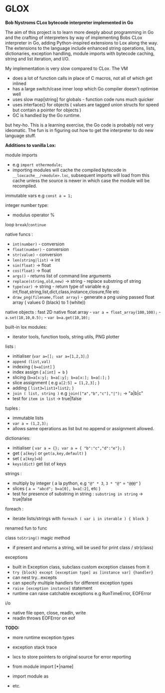 # GLOX

**Bob Nystroms CLox bytecode interpreter implemented in Go**

The aim of this project is to learn more deeply about programming in Go and the crafting of interpreters by way of implementing Bobs CLox interpreter in Go, adding Python-inspired extensions to Lox along the way.
The extensions to the language include enhanced string operations, lists, dictionaries, exception handling, module imports with bytecode caching, string and list iteration, and I/O.  

My implementation is very slow compared to CLox. The VM 
- does a lot of function calls in place of C macros, not all of which get inlined
- has a large switch/case inner loop which Go compiler doesn't optimise well  
- uses slow map[string] for globals - function code runs much quicker 
- uses interface{} for objects ( values are tagged union structs for speed but contain a pointer for objects ) 
- GC is handled by the Go runtime. 

but hey-ho. This is a learning exercise, the Go code is probably not very ideomatic. The fun is in figuring out how to get the interpreter to do new language stuff. 

**Additions to vanilla Lox:**

module imports

- e.g `import othermodule;`
- importing modules will cache the compiled bytecode in `__loxcache__/<module>.lxc`, subsequent imports will load from this cache unless the source is newer in which 
  case the module will be recompiled. 

immutable vars e.g  `const a = 1;`

integer number type:

- modulus operator %  

loop `break`/`continue`

native funcs :  

- `int(number)`    - conversion
- `float(number)`   - conversion 
- `str(value)`     - conversion 
- `len(string|list)` -> int
- `sin(float)`    -> float
- `cos(float)`    -> float 
- `args()` - returns list of command line arguments  
- `replace(string,old,new)` -> string  - replace substring of string  
- `type(var)` -> string - return type of variable e.g int,float,string,list,dict,class,instance,closure,file etc 
- `draw_png(filename,float array)` - generate a png using passed float array ( values 0 (black) to 1 (white)) 

native objects :
    fast 2D native float array 
    -  `var a = float_array(100,100);`
    -  `a.set(10,10,0.5);`
    -  `var b=a.get(10,10);`

built-in lox modules:
-  iterator tools, function tools, string utils, PNG plotter 

lists :

- initialiser (`var a=[]; var a=[1,2,3];`)
- `append (list,val)`  
- indexing ( `b=a[int]` )
- index assign ( `a[int] = b` )
- slicing (`b=a[x:y]; b=a[:y]; b=a[x:]; b=a[:];` )
- slice assignment ( e.g `a[2:5] = [1,2,3];` )
- adding ( `list3=list1+list2;` )
- `join ( list, string )`    e.g `join(["a","b","c"],"|");` -> "a|b|c"   
- test for `item in list`  -> true|false 

tuples : 

- immutable lists
- `var a = (1,2,3);` 
- allows same operations as list but no append or assignment allowed.

dictionaries:

- initialiser ( `var a = {}; var a = { "b":"c","d":"e"};` )
- get ( `a[key]` or `get(a,key,default)` ) 
- set ( `a[key]=b`)
- `keys(dict)`   get list of keys 

strings :

- multiply by integer ( a la python, e.g  `"@" * 3`,  `3 * "@"` = `"@@@"` )
- slices   ( `a = "abcd"; b=a[0], b=a[:2]`, etc )
- test for presence of substring in string : `substring in string` -> true|false 

foreach : 
- iterate lists/strings with `foreach ( var i in iterable ) { block }`



renamed fun to func

class `toString()` magic method

- if present and returns a string, will be used for print class / str(class)

exceptions

- built in Exception class, subclass custom exception classes from it
- `try {block} except [exception type] as [instance var] {handler}` 
- can nest try...excepts 
- can specify multiple handlers for different exception types
- `raise [exception instance]` statement 
- runtime can raise catchable exceptions e.g RunTimeError, EOFError

i/o

- native file open, close, readln, write 
- readln throws EOFError on eof 

**TODO:**

- more runtime exception types 
- exception stack trace 
- lxcs to store pointers to original source for error reporting 
- from module import [*|name] 
- import module as <namespace> 

- etc.
 
